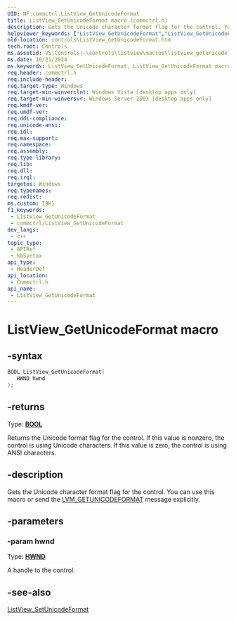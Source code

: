 ```yaml
---
UID: NF:commctrl.ListView_GetUnicodeFormat
title: ListView_GetUnicodeFormat macro (commctrl.h)
description: Gets the Unicode character format flag for the control. You can use this macro or send the LVM_GETUNICODEFORMAT message explicitly.
helpviewer_keywords: ["ListView_GetUnicodeFormat","ListView_GetUnicodeFormat macro [Windows Controls]","_win32_ListView_GetUnicodeFormat","_win32_ListView_GetUnicodeFormat_cpp","commctrl/ListView_GetUnicodeFormat","controls.ListView_GetUnicodeFormat","controls._win32_ListView_GetUnicodeFormat"]
old-location: controls\ListView_GetUnicodeFormat.htm
tech.root: Controls
ms.assetid: VS|Controls|~\controls\listview\macros\listview_getunicodeformat.htm
ms.date: 10/21/2024
ms.keywords: ListView_GetUnicodeFormat, ListView_GetUnicodeFormat macro [Windows Controls], _win32_ListView_GetUnicodeFormat, _win32_ListView_GetUnicodeFormat_cpp, commctrl/ListView_GetUnicodeFormat, controls.ListView_GetUnicodeFormat, controls._win32_ListView_GetUnicodeFormat
req.header: commctrl.h
req.include-header: 
req.target-type: Windows
req.target-min-winverclnt: Windows Vista [desktop apps only]
req.target-min-winversvr: Windows Server 2003 [desktop apps only]
req.kmdf-ver: 
req.umdf-ver: 
req.ddi-compliance: 
req.unicode-ansi: 
req.idl: 
req.max-support: 
req.namespace: 
req.assembly: 
req.type-library: 
req.lib: 
req.dll: 
req.irql: 
targetos: Windows
req.typenames: 
req.redist: 
ms.custom: 19H1
f1_keywords:
 - ListView_GetUnicodeFormat
 - commctrl/ListView_GetUnicodeFormat
dev_langs:
 - c++
topic_type:
 - APIRef
 - kbSyntax
api_type:
 - HeaderDef
api_location:
 - Commctrl.h
api_name:
 - ListView_GetUnicodeFormat
---
```


# ListView_GetUnicodeFormat macro

## -syntax

```cpp
BOOL ListView_GetUnicodeFormat(
   HWND hwnd
);
```

## -returns

Type: **[BOOL](/windows/desktop/winprog/windows-data-types)**

Returns the Unicode format flag for the control. If this value is nonzero, the control is using Unicode characters. If this value is zero, the control is using ANSI characters.


## -description

Gets the Unicode character format flag for the control. You can use this macro or send the <a href="/windows/desktop/Controls/lvm-getunicodeformat">LVM_GETUNICODEFORMAT</a> message explicitly.

## -parameters

### -param hwnd

Type: <b><a href="/windows/desktop/WinProg/windows-data-types">HWND</a></b>

A handle to the control.

## -see-also

<a href="/windows/desktop/api/commctrl/nf-commctrl-listview_setunicodeformat">ListView_SetUnicodeFormat</a>
